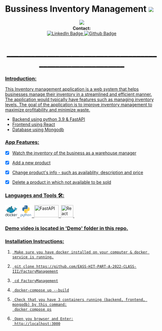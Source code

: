 
<h1>
   Bussiness Inventory Management
  <img src="https://cdn.icon-icons.com/icons2/1727/PNG/512/3986728-online-shop-store-store-icon_112980.png" width="45"/>
</h1>
<div id="header" align="center">
  <img src="https://media0.giphy.com/media/3ohs7UjgdqCnkEYcsE/giphy.gif?cid=ecf05e47ffplcq3idmdjldxwzrrt1wca8wph73v5607pzei0&rid=giphy.gif&ct=g" width="200"/>
</div>

<div id="badges" align="center">
   <b>Contact:</b>
   <br />
  <a href="https://www.linkedin.com/in/koral-tayeb">
    <img src="https://img.shields.io/badge/LinkedIn-blue?style=for-the-badge&logo=linkedin&logoColor=white" alt="LinkedIn Badge"/>
  <a href="https://github.com/koralt">
  <img src="https://img.shields.io/badge/github-gray?style=for-the-badge&logo=github&logoColor=white" alt="Github Badge"/>
</div>
    
<h1 align="center">__________________________________________________________</h1>
   
### Introduction:
This Inventory management application is a web system that helps businesses manage their inventory in a streamlined and efficient manner.<br/>
The application would typically have features such as managing inventory levels. The goal of the application is to improve inventory management to maximize profitability and minimize waste.
* Backend using python 3.9 & FastAPI
* Frontend using React
* Database using Mongodb
     
     
### App Features:
- [x] Watch the inventory of the business as a warehouse manager
- [x] Add a new product
- [x] Change product's info - such as availablity, description and price
- [x] Delete a product in which not available to be sold
    
    
### Languages and Tools :hammer_and_wrench::
<div>
   <img src="https://raw.githubusercontent.com/devicons/devicon/1119b9f84c0290e0f0b38982099a2bd027a48bf1/icons/docker/docker-original-wordmark.svg" title="Docker" width="40" height="40"/>&nbsp;
   <img src="https://raw.githubusercontent.com/devicons/devicon/1119b9f84c0290e0f0b38982099a2bd027a48bf1/icons/python/python-original-wordmark.svg" title="Python" width="40" height="40"/>&nbsp;
   <img src="https://upload.wikimedia.org/wikiversity/en/8/8c/FastAPI_logo.png" title="FastAPI" width="80" height="40"/>&nbsp;
   <img src="https://cdn.jsdelivr.net/gh/devicons/devicon/icons/react/react-original-wordmark.svg" title="React" width="40" height="40"/>&nbsp;
</div>
 
<div> 

### Demo video is located in 'Demo' folder in this repo.


 ### Installation Instructions:
 1.
         Make sure you have docker installed on your computer & docker service is running.
 2.
         git clone https://github.com/EASS-HIT-PART-A-2022-CLASS-III/FactoryManagement
 3.
         cd FactoryManagement

 4.
         docker-compose up --build


 5.
         Check that you have 3 containers running (backend, frontend, mongodb) by this command:
         docker compose ps

 6.
         Open you browser and Enter:
         http://localhost:3000

</div>